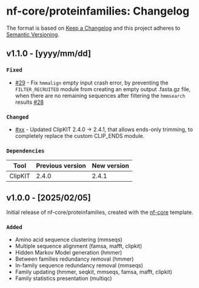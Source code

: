 # nf-core/proteinfamilies: Changelog

The format is based on [Keep a Changelog](https://keepachangelog.com/en/1.0.0/)
and this project adheres to [Semantic Versioning](https://semver.org/spec/v2.0.0.html).

## v1.1.0 - [yyyy/mm/dd]

### `Fixed`

- [#29](https://github.com/nf-core/proteinfamilies/pull/29) - Fix `hmmalign` empty input crash error, by preventing the `FILTER_RECRUITED` module from creating an empty output .fasta.gz file, when there are no remaining sequences after filtering the `hmmsearch` results [#28](https://github.com/nf-core/proteinfamilies/issues/28)

### `Changed`

- [#xx](https://github.com/nf-core/proteinfamilies/pull/xx) - Updated ClipKIT 2.4.0 -> 2.4.1, that allows ends-only trimming, to completely replace the custom CLIP_ENDS module.

### `Dependencies`

| Tool      | Previous version | New version |
| --------- | ---------------- | ----------- |
| ClipKIT   | 2.4.0            | 2.4.1       |

## v1.0.0 - [2025/02/05]

Initial release of nf-core/proteinfamilies, created with the [nf-core](https://nf-co.re/) template.

### `Added`

- Amino acid sequence clustering (mmseqs)
- Multiple sequence alignment (famsa, mafft, clipkit)
- Hidden Markov Model generation (hmmer)
- Between families redundancy removal (hmmer)
- In-family sequence redundancy removal (mmseqs)
- Family updating (hmmer, seqkit, mmseqs, famsa, mafft, clipkit)
- Family statistics presentation (multiqc)
